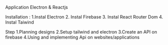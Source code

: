 Application Electron & Reactjs

Installation :
1.Instal Electron
2. Instal Firebase
3. Instal React Router Dom
4. Instal Taiwind

Step
1.Planning designs
2.Setup tailwind and electron
3.Create an API on firebase
4.Using and implementing Api on websites/applications

